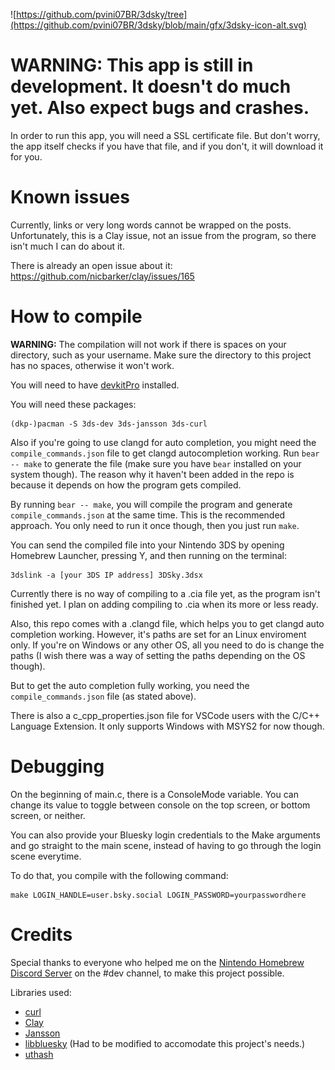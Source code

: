 ![https://github.com/pvini07BR/3dsky/tree](https://github.com/pvini07BR/3dsky/blob/main/gfx/3dsky-icon-alt.svg)

# WARNING: This app is still in development. It doesn't do much yet. Also expect bugs and crashes.

In order to run this app, you will need a SSL certificate file. But don't worry, the app itself checks if you have that file, and if you don't, it will download it for you.

# Known issues

Currently, links or very long words cannot be wrapped on the posts. Unfortunately, this is a Clay issue, not an issue from the program, so there isn't much I can do about it.

There is already an open issue about it: https://github.com/nicbarker/clay/issues/165

# How to compile

**WARNING:** The compilation will not work if there is spaces on your directory, such as your username. Make sure the directory to this project has no spaces, otherwise it won't work.

You will need to have [devkitPro](https://devkitpro.org/wiki/Getting_Started) installed.

You will need these packages:

```
(dkp-)pacman -S 3ds-dev 3ds-jansson 3ds-curl
```

Also if you're going to use clangd for auto completion, you might need the ``compile_commands.json`` file
to get clangd autocompletion working. Run ``bear -- make`` to generate the file (make sure you have ``bear``
installed on your system though). The reason why it haven't been added in the repo is because it depends on
how the program gets compiled.

By running ``bear -- make``, you will compile the program and generate ``compile_commands.json`` at the same time.
This is the recommended approach. You only need to run it once though, then you just run ``make``.

You can send the compiled file into your Nintendo 3DS by opening Homebrew Launcher, pressing Y,
and then running on the terminal:
```
3dslink -a [your 3DS IP address] 3DSky.3dsx
```

Currently there is no way of compiling to a .cia file yet, as the program isn't finished yet.
I plan on adding compiling to .cia when its more or less ready.

Also, this repo comes with a .clangd file, which helps you to get clangd auto completion working.
However, it's paths are set for an Linux enviroment only. If you're on Windows or any other OS,
all you need to do is change the paths (I wish there was a way of setting the paths depending on the OS though).

But to get the auto completion fully working, you need the ``compile_commands.json`` file (as stated above).

There is also a c_cpp_properties.json file for VSCode users with the C/C++ Language Extension.
It only supports Windows with MSYS2 for now though.

# Debugging

On the beginning of main.c, there is a ConsoleMode variable. You can change its value to toggle between
console on the top screen, or bottom screen, or neither.

You can also provide your Bluesky login credentials to the Make arguments and go straight to the main scene,
instead of having to go through the login scene everytime.

To do that, you compile with the following command:
```
make LOGIN_HANDLE=user.bsky.social LOGIN_PASSWORD=yourpasswordhere
```

# Credits

Special thanks to everyone who helped me on the [Nintendo Homebrew Discord Server](https://github.com/nh-server)
on the #dev channel, to make this project possible.

Libraries used:
- [curl](https://github.com/curl/curl)
- [Clay](https://github.com/nicbarker/clay)
- [Jansson](https://github.com/akheron/jansson)
- [libbluesky](https://github.com/briandowns/libbluesky) (Had to be modified to accomodate this project's needs.)
- [uthash](https://github.com/troydhanson/uthash)
